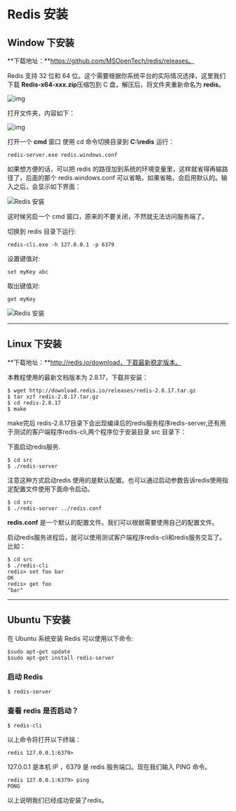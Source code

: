 # Redis 安装

## Window 下安装

**下载地址：**https://github.com/MSOpenTech/redis/releases。

Redis 支持 32 位和 64 位。这个需要根据你系统平台的实际情况选择，这里我们下载 **Redis-x64-xxx.zip**压缩包到 C 盘，解压后，将文件夹重新命名为 **redis**。

![img](https://www.runoob.com/wp-content/uploads/2014/11/3B8D633F-14CE-42E3-B174-FCCD48B11FF3.jpg)

打开文件夹，内容如下：

![img](https://www.runoob.com/wp-content/uploads/2014/11/C2CEBAA0-30B9-4340-8D23-78F6FEB8CBE2.png%22)

打开一个 **cmd** 窗口 使用 cd 命令切换目录到 **C:\redis** 运行：

```
redis-server.exe redis.windows.conf
```

如果想方便的话，可以把 redis 的路径加到系统的环境变量里，这样就省得再输路径了，后面的那个 redis.windows.conf 可以省略，如果省略，会启用默认的。输入之后，会显示如下界面：

![Redis 安装](https://www.runoob.com/wp-content/uploads/2014/11/redis-install1.png)

这时候另启一个 cmd 窗口，原来的不要关闭，不然就无法访问服务端了。

切换到 redis 目录下运行:

```
redis-cli.exe -h 127.0.0.1 -p 6379
```

设置键值对:

```
set myKey abc
```

取出键值对:

```
get myKey
```

![Redis 安装](https://www.runoob.com/wp-content/uploads/2014/11/redis-install2.jpg)

------

## Linux 下安装

**下载地址：**http://redis.io/download，下载最新稳定版本。

本教程使用的最新文档版本为 2.8.17，下载并安装：

```
$ wget http://download.redis.io/releases/redis-2.8.17.tar.gz
$ tar xzf redis-2.8.17.tar.gz
$ cd redis-2.8.17
$ make
```

make完后 redis-2.8.17目录下会出现编译后的redis服务程序redis-server,还有用于测试的客户端程序redis-cli,两个程序位于安装目录 src 目录下：

下面启动redis服务.

```
$ cd src
$ ./redis-server
```

注意这种方式启动redis 使用的是默认配置。也可以通过启动参数告诉redis使用指定配置文件使用下面命令启动。

```
$ cd src
$ ./redis-server ../redis.conf
```

**redis.conf** 是一个默认的配置文件。我们可以根据需要使用自己的配置文件。

启动redis服务进程后，就可以使用测试客户端程序redis-cli和redis服务交互了。 比如：

```
$ cd src
$ ./redis-cli
redis> set foo bar
OK
redis> get foo
"bar"
```

------

## Ubuntu 下安装

在 Ubuntu 系统安装 Redis 可以使用以下命令:

```
$sudo apt-get update
$sudo apt-get install redis-server
```

### 启动 Redis

```
$ redis-server
```

### 查看 redis 是否启动？

```
$ redis-cli
```

以上命令将打开以下终端：

```
redis 127.0.0.1:6379>
```

127.0.0.1 是本机 IP ，6379 是 redis 服务端口。现在我们输入 PING 命令。

```
redis 127.0.0.1:6379> ping
PONG
```

以上说明我们已经成功安装了redis。